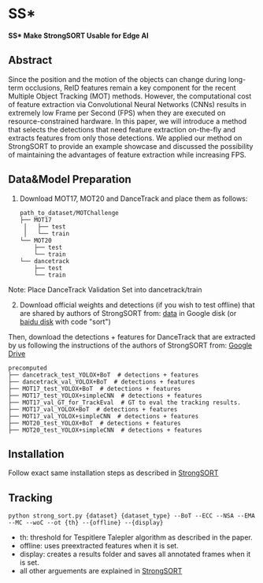 # SS*
**SS\* Make StrongSORT Usable for Edge AI**

## Abstract

Since the position and the motion of the objects can change during long-term occlusions, ReID features remain a key component for the recent Multiple Object Tracking (MOT) methods. However, the computational cost of feature extraction via Convolutional Neural Networks (CNNs) results in extremely low Frame per Second (FPS) when they are executed on resource-constrained hardware. In this paper, we will introduce a method  that selects the detections that need feature extraction on-the-fly and extracts features from only those detections. We applied our method on StrongSORT to provide an example showcase and discussed the possibility of maintaining the advantages of feature extraction while increasing FPS.

## Data&Model Preparation

1. Download MOT17, MOT20 and DanceTrack and place them as follows: 

   ```
   path_to_dataset/MOTChallenge
   ├── MOT17
   	│   ├── test
   	│   └── train
   └── MOT20
       ├── test
       └── train
   └── dancetrack
       ├── test
       └── train
   ```
Note: Place DanceTrack Validation Set into dancetrack/train 

2. Download official weights and detections (if you wish to test offline) that are shared by authors of StrongSORT from: [data](https://drive.google.com/drive/folders/1Zk6TaSJPbpnqbz1w4kfhkKFCEzQbjfp_?usp=sharing) in Google disk (or [baidu disk](https://pan.baidu.com/s/1EtBbo-12xhjsqW5x-dYX8A?pwd=sort) with code "sort")

Then, download the detections + features for DanceTrack that are extracted by us following the instructions of the authors of StrongSORT from: [Google Drive](https://drive.google.com/drive/folders/1OpcBRS2kppvZ1wg3e0x8LrRNKP-3UYDT?usp=sharing) 

   ```
   precomputed
   ├── dancetrack_test_YOLOX+BoT  # detections + features
   ├── dancetrack_val_YOLOX+BoT  # detections + features
   ├── MOT17_test_YOLOX+BoT  # detections + features
   ├── MOT17_test_YOLOX+simpleCNN  # detections + features
   ├── MOT17_val_GT_for_TrackEval  # GT to eval the tracking results.
   ├── MOT17_val_YOLOX+BoT  # detections + features
   ├── MOT17_val_YOLOX+simpleCNN  # detections + features
   ├── MOT20_test_YOLOX+BoT  # detections + features
   ├── MOT20_test_YOLOX+simpleCNN  # detections + features
   ```

## Installation 

Follow exact same installation steps as described in [StrongSORT](https://github.com/dyhBUPT/StrongSORT)

## Tracking


  ```shell
  python strong_sort.py {dataset} {dataset_type} --BoT --ECC --NSA --EMA --MC --woC --ot {th} --{offline} --{display}
  ```

  - th: threshold for Tespitlere Talepler algorithm as described in the paper.
  - offline: uses preextracted features when it is set.
  - display: creates a results folder and saves all annotated frames when it is set.
  - all other arguements are explained in [StrongSORT](https://github.com/dyhBUPT/StrongSORT)
